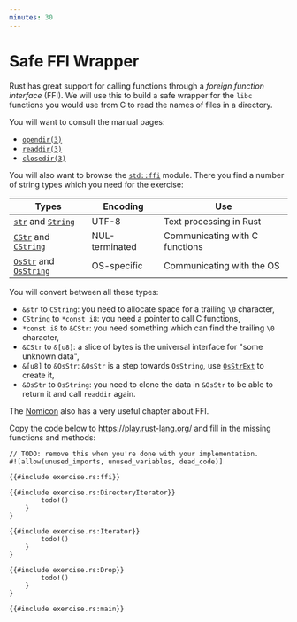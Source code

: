 ```yaml
---
minutes: 30
---
```


# Safe FFI Wrapper

Rust has great support for calling functions through a _foreign function
interface_ (FFI). We will use this to build a safe wrapper for the `libc`
functions you would use from C to read the names of files in a directory.

You will want to consult the manual pages:

- [`opendir(3)`](https://man7.org/linux/man-pages/man3/opendir.3.html)
- [`readdir(3)`](https://man7.org/linux/man-pages/man3/readdir.3.html)
- [`closedir(3)`](https://man7.org/linux/man-pages/man3/closedir.3.html)

You will also want to browse the [`std::ffi`] module. There you find a number of
string types which you need for the exercise:

| Types                      | Encoding       | Use                            |
| -------------------------- | -------------- | ------------------------------ |
| [`str`] and [`String`]     | UTF-8          | Text processing in Rust        |
| [`CStr`] and [`CString`]   | NUL-terminated | Communicating with C functions |
| [`OsStr`] and [`OsString`] | OS-specific    | Communicating with the OS      |

You will convert between all these types:

- `&str` to `CString`: you need to allocate space for a trailing `\0` character,
- `CString` to `*const i8`: you need a pointer to call C functions,
- `*const i8` to `&CStr`: you need something which can find the trailing `\0`
  character,
- `&CStr` to `&[u8]`: a slice of bytes is the universal interface for "some
  unknown data",
- `&[u8]` to `&OsStr`: `&OsStr` is a step towards `OsString`, use
  [`OsStrExt`](https://doc.rust-lang.org/std/os/unix/ffi/trait.OsStrExt.html) to
  create it,
- `&OsStr` to `OsString`: you need to clone the data in `&OsStr` to be able to
  return it and call `readdir` again.

The [Nomicon] also has a very useful chapter about FFI.

[`std::ffi`]: https://doc.rust-lang.org/std/ffi/
[`str`]: https://doc.rust-lang.org/std/primitive.str.html
[`String`]: https://doc.rust-lang.org/std/string/struct.String.html
[`CStr`]: https://doc.rust-lang.org/std/ffi/struct.CStr.html
[`CString`]: https://doc.rust-lang.org/std/ffi/struct.CString.html
[`OsStr`]: https://doc.rust-lang.org/std/ffi/struct.OsStr.html
[`OsString`]: https://doc.rust-lang.org/std/ffi/struct.OsString.html
[Nomicon]: https://doc.rust-lang.org/nomicon/ffi.html

Copy the code below to <https://play.rust-lang.org/> and fill in the missing
functions and methods:

```rust,should_panic,editable
// TODO: remove this when you're done with your implementation.
#![allow(unused_imports, unused_variables, dead_code)]

{{#include exercise.rs:ffi}}

{{#include exercise.rs:DirectoryIterator}}
        todo!()
    }
}

{{#include exercise.rs:Iterator}}
        todo!()
    }
}

{{#include exercise.rs:Drop}}
        todo!()
    }
}

{{#include exercise.rs:main}}
```
